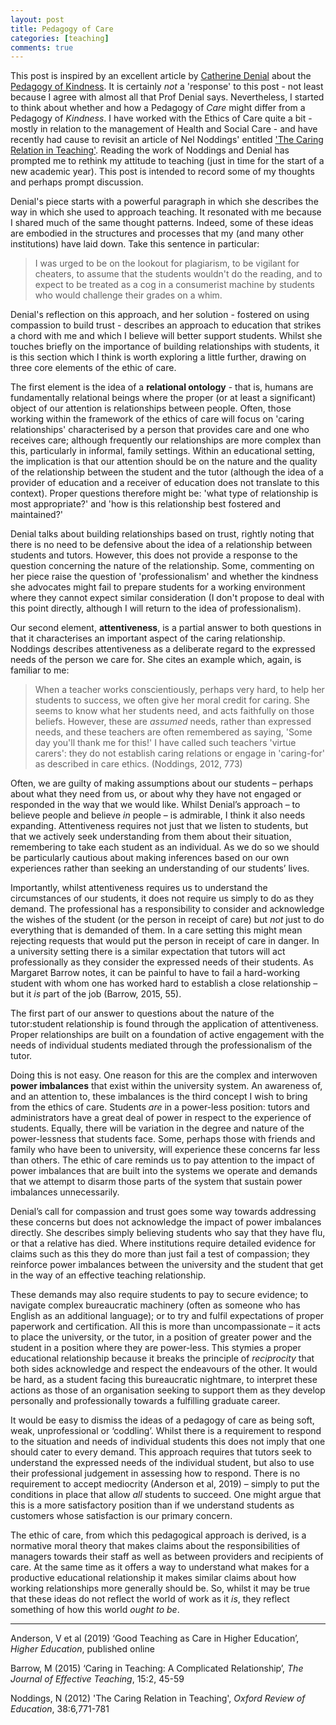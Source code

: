 ```yaml
---
layout: post
title: Pedagogy of Care
categories: [teaching]
comments: true
---
```


This post is inspired by an excellent article by [Catherine Denial](http://catherinedenial.org) about the [Pedagogy of Kindness](https://hybridpedagogy.org/pedagogy-of-kindness/). It is certainly *not* a 'response' to this post - not least because I agree with almost all that Prof Denial says. Nevertheless, I started to think about whether and how a Pedagogy of *Care* might differ from a Pedagogy of *Kindness*. I have worked with the Ethics of Care quite a bit - mostly in relation to the management of Health and Social Care - and have recently had cause to revisit an article of Nel Noddings' entitled ['The Caring Relation in Teaching'](https://www.tandfonline.com/doi/full/10.1080/03054985.2012.745047). Reading the work of Noddings and Denial has prompted me to rethink my attitude to teaching (just in time for the start of a new academic year). This post is intended to record some of my thoughts and perhaps prompt discussion.

Denial's piece starts with a powerful paragraph in which she describes the way in which she used to approach teaching. It resonated with me because I shared much of the same thought patterns. Indeed, some of these ideas are embodied in the structures and processes that my (and many other institutions) have laid down. Take this sentence in particular:

> I was urged to be on the lookout for plagiarism, to be vigilant for cheaters, to assume that the students wouldn't do the reading, and to expect to be treated as a cog in a consumerist machine by students who would challenge their grades on a whim.

Denial's reflection on this approach, and her solution - fostered on using compassion to build trust - describes an approach to education that strikes a chord with me and which I believe will better support students. Whilst she touches briefly on the importance of building relationships with students, it is this section which I think is worth exploring a little further, drawing on three core elements of the ethic of care.

The first element is the idea of a **relational ontology** - that is, humans are fundamentally relational beings where the proper (or at least a significant) object of our attention is relationships between people. Often, those working within the framework of the ethics of care will focus on 'caring relationships' characterised by a person that provides care and one who receives care; although frequently our relationships are more complex than this, particularly in informal, family settings. Within an educational setting, the implication is that our attention should be on the nature and the quality of the relationship between the student and the tutor (although the idea of a provider of education and a receiver of education does not translate to this context). Proper questions therefore might be: 'what type of relationship is most appropriate?' and 'how is this relationship best fostered and maintained?'

Denial talks about building relationships based on trust, rightly noting that there is no need to be defensive about the idea of a relationship between students and tutors. However, this does not provide a response to the question concerning the nature of the relationship. Some, commenting on her piece raise the question of 'professionalism' and whether the kindness she advocates might fail to prepare students for a working environment where they cannot expect similar consideration (I don't propose to deal with this point directly, although I will return to the idea of professionalism).

Our second element, **attentiveness**, is a partial answer to both questions in that it characterises an important aspect of the caring relationship. Noddings describes attentiveness as a deliberate regard to the expressed needs of the person we care for. She cites an example which, again, is familiar to me:

> When a teacher works conscientiously, perhaps very hard, to help her students to success, we often give her moral credit for caring. She seems to know what her students need, and acts faithfully on those beliefs. However, these are *assumed* needs, rather than expressed needs, and these teachers are often remembered as saying, 'Some day you'll thank me for this!' I have called such teachers 'virtue carers': they do not establish caring relations or engage in 'caring-for' as described in care ethics. (Noddings, 2012, 773)

Often, we are guilty of making assumptions about our students – perhaps about what they need from us, or about why they have not engaged or responded in the way that we would like. Whilst Denial’s approach – to believe people and believe *in* people – is admirable, I think it also needs expanding. Attentiveness requires not just that we listen to students, but that we actively seek understanding from them about their situation, remembering to take each student as an individual. As we do so we should be particularly cautious about making inferences based on our own experiences rather than seeking an understanding of our students’ lives.

Importantly, whilst attentiveness requires us to understand the circumstances of our students, it does not require us simply to do as they demand. The professional has a responsibility to consider and acknowledge the wishes of the student (or the person in receipt of care) but *not* just to do everything that is demanded of them. In a care setting this might mean rejecting requests that would put the person in receipt of care in danger. In a university setting there is a similar expectation that tutors will act professionally as they consider the expressed needs of their students. As Margaret Barrow notes, it can be painful to have to fail a hard-working student with whom one has worked hard to establish a close relationship – but it *is* part of the job (Barrow, 2015, 55).

The first part of our answer to questions about the nature of the tutor:student relationship is found through the application of attentiveness. Proper relationships are built on a foundation of active engagement with the needs of individual students mediated through the professionalism of the tutor.

Doing this is not easy. One reason for this are the complex and interwoven **power imbalances** that exist within the university system. An awareness of, and an attention to, these imbalances is the third concept I wish to bring from the ethics of care. Students *are* in a power-less position: tutors and administrators have a great deal of power in respect to the experience of students. Equally, there will be variation in the degree and nature of the power-lessness that students face. Some, perhaps those with friends and family who have been to university, will experience these concerns far less than others. The ethic of care reminds us to pay attention to the impact of power imbalances that are built into the systems we operate and demands that we attempt to disarm those parts of the system that sustain power imbalances unnecessarily.

Denial’s call for compassion and trust goes some way towards addressing these concerns but does not acknowledge the impact of power imbalances directly. She describes simply believing students who say that they have flu, or that a relative has died. Where institutions require detailed evidence for claims such as this they do more than just fail a test of compassion; they reinforce power imbalances between the university and the student that get in the way of an effective teaching relationship. 

These demands may also require students to pay to secure evidence; to navigate complex bureaucratic machinery (often as someone who has English as an additional language); or to try and fulfil expectations of proper paperwork and certification. All this is more than uncompassionate – it acts to place the university, or the tutor, in a position of greater power and the student in a position where they are power-less. This stymies a proper educational relationship because it breaks the principle of *reciprocity* that both sides acknowledge and respect the endeavours of the other. It would be hard, as a student facing this bureaucratic nightmare, to interpret these actions as those of an organisation seeking to support them as they develop personally and professionally towards a fulfilling graduate career. 

It would be easy to dismiss the ideas of a pedagogy of care as being soft, weak, unprofessional or ‘coddling’. Whilst there is a requirement to respond to the situation and needs of individual students this does not imply that one should cater to every demand. This approach requires that tutors seek to understand the expressed needs of the individual student, but also to use their professional judgement in assessing how to respond. There is no requirement to accept mediocrity (Anderson et al, 2019) – simply to put the conditions in place that allow *all* students to succeed. One might argue that this is a more satisfactory position than if we understand students as customers whose satisfaction is our primary concern.

The ethic of care, from which this pedagogical approach is derived, is a normative moral theory that makes claims about the responsibilities of managers towards their staff as well as between providers and recipients of care. At the same time as it offers a way to understand what makes for a productive educational relationship it makes similar claims about how working relationships more generally should be. So, whilst it may be true that these ideas do not reflect the world of work as it *is*, they reflect something of how this world *ought to be*.

----

Anderson, V et al (2019) ‘Good Teaching as Care in Higher Education’, *Higher Education*, published online

Barrow, M (2015) ‘Caring in Teaching: A Complicated Relationship’, *The Journal of Effective Teaching*, 15:2, 45-59

Noddings, N (2012) 'The Caring Relation in Teaching', *Oxford Review of Education*, 38:6,771-781


